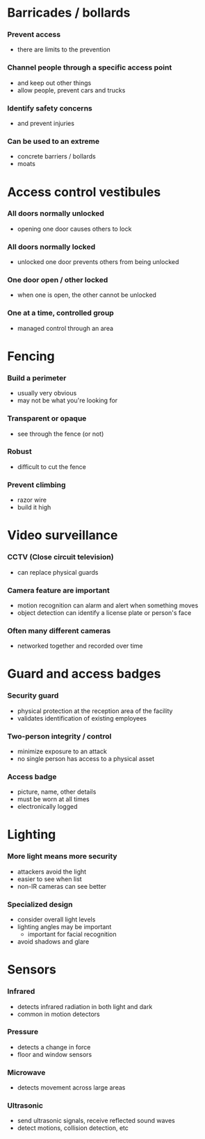 # Barricades / bollards
### Prevent access
- there are limits to the prevention
### Channel people through a specific access point
- and keep out other things
- allow people, prevent cars and trucks
### Identify safety concerns
- and prevent injuries
### Can be used to an extreme
- concrete barriers / bollards
- moats
# Access control vestibules
### All doors normally unlocked
- opening one door causes others to lock
### All doors normally locked
- unlocked one door prevents others from being unlocked
### One door open / other locked
- when one is open, the other cannot be unlocked
### One at a time, controlled group
- managed control through an area
# Fencing
### Build a perimeter
- usually very obvious
- may not be what you're looking for
### Transparent or opaque
- see through the fence (or not)
### Robust
- difficult to cut the fence
### Prevent climbing
- razor wire
- build it high
# Video surveillance
### CCTV (Close circuit television)
- can replace physical guards
### Camera feature are important
- motion recognition can alarm and alert when something moves
- object detection can identify a license plate or person's face
### Often many different cameras
- networked together and recorded over time
# Guard and access badges
### Security guard
- physical protection at the reception area of the facility
- validates identification of existing employees
### Two-person integrity / control
- minimize exposure to an attack
- no single person has access to a physical asset
### Access badge
- picture, name, other details
- must be worn at all times
- electronically logged
# Lighting
### More light means more security
- attackers avoid the light
- easier to see when list
- non-IR cameras can see better
### Specialized design
- consider overall light levels
- lighting angles may be important
	- important for facial recognition
- avoid shadows and glare
# Sensors
### Infrared
- detects infrared radiation in both light and dark
- common in motion detectors
### Pressure
- detects a change in force
- floor and window sensors
### Microwave
- detects movement across large areas
### Ultrasonic
- send ultrasonic signals, receive reflected sound waves
- detect motions, collision detection, etc
